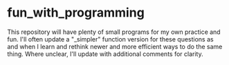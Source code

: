 # fun_with_programming
This repository will have plenty of small programs for my own practice and fun. I'll often update a "_simpler" function version for these questions as and when I learn and rethink newer and more efficient ways to do the same thing. Where unclear, I'll update with additional comments for clarity.
